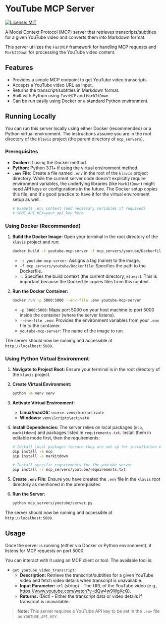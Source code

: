# YouTube MCP Server

[![License: MIT](https://img.shields.io/badge/License-MIT-yellow.svg)](https://opensource.org/licenses/MIT)

A Model Context Protocol (MCP) server that retrieves transcripts/subtitles for a given YouTube video and converts them into Markdown format.

This server utilizes the `FastMCP` framework for handling MCP requests and `MarkItDown` for processing the YouTube video content.

## Features

*   Provides a simple MCP endpoint to get YouTube video transcripts.
*   Accepts a YouTube video URL as input.
*   Returns the transcript/subtitles in Markdown format.
*   Built with Python using `FastMCP` and `MarkItDown`.
*   Can be run easily using Docker or a standard Python environment.

## Running Locally

You can run this server locally using either Docker (recommended) or a Python virtual environment. The instructions assume you are in the root directory of the `klavis` project (the parent directory of `mcp_servers`).

### Prerequisites

*   **Docker:** If using the Docker method.
*   **Python:** Python 3.11+ if using the virtual environment method.
*   **`.env` File:** Create a file named `.env` in the root of the `klavis` project directory. While the current server code doesn't explicitly require environment variables, the underlying libraries (like `MarkItDown`) might need API keys or configurations in the future. The Docker setup copies this file, and it's good practice to have it for the virtual environment setup as well.
    ```bash
    # Example .env content (add necessary variables if required)
    # SOME_API_KEY=your_api_key_here
    ```

### Using Docker (Recommended)

1.  **Build the Docker Image:**
    Open your terminal in the root directory of the `klavis` project and run:
    ```bash
    docker build -t youtube-mcp-server -f mcp_servers/youtube/Dockerfile .
    ```
    *   `-t youtube-mcp-server`: Assigns a tag (name) to the image.
    *   `-f mcp_servers/youtube/Dockerfile`: Specifies the path to the Dockerfile.
    *   `.`: Specifies the build context (the current directory, `klavis`). This is important because the Dockerfile copies files from this context.

2.  **Run the Docker Container:**
    ```bash
    docker run -p 5000:5000 --env-file .env youtube-mcp-server
    ```
    *   `-p 5000:5000`: Maps port 5000 on your host machine to port 5000 inside the container (where the server listens).
    *   `--env-file .env`: Provides the environment variables from your `.env` file to the container.
    *   `youtube-mcp-server`: The name of the image to run.

The server should now be running and accessible at `http://localhost:5000`.

### Using Python Virtual Environment

1.  **Navigate to Project Root:**
    Ensure your terminal is in the root directory of the `klavis` project.

2.  **Create Virtual Environment:**
    ```bash
    python -m venv venv
    ```

3.  **Activate Virtual Environment:**
    *   **Linux/macOS:** `source venv/bin/activate`
    *   **Windows:** `venv\Scripts\activate`

4.  **Install Dependencies:**
    The server relies on local packages (`mcp`, `markitdown`) and packages listed in `requirements.txt`. Install them in editable mode first, then the requirements:
    ```bash
    # Install local packages (ensure they are set up for installation e.g., with setup.py)
    pip install -e mcp
    pip install -e markitdown

    # Install specific requirements for the youtube server
    pip install -r mcp_servers/youtube/requirements.txt
    ```

5.  **Create `.env` File:**
    Ensure you have created the `.env` file in the `klavis` root directory as mentioned in the prerequisites.

6.  **Run the Server:**
    ```bash
    python mcp_servers/youtube/server.py
    ```

The server should now be running and accessible at `http://localhost:5000`.

## Usage

Once the server is running (either via Docker or Python environment), it listens for MCP requests on port 5000.

You can interact with it using an MCP client or tool. The available tool is:

* `get_youtube_video_transcript`:
  * **Description:** Retrieve the transcript/subtitles for a given YouTube video and fetch video details when transcript is unavailable.
  * **Input Parameter:** `url` (string) - The URL of the YouTube video (e.g., https://www.youtube.com/watch?v=dQw4w9WgXcQ).
  * **Returns:** (Dict) - Either the transcript data or video details if transcript is unavailable.

> **Note:** This server requires a YouTube API key to be set in the `.env` file as `YOUTUBE_API_KEY`.